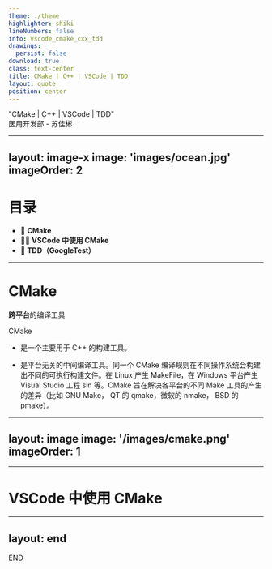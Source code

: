 ```yaml
---
theme: ./theme
highlighter: shiki
lineNumbers: false
info: vscode_cmake_cxx_tdd
drawings:
  persist: false
download: true
class: text-center
title: CMake | C++ | VSCode | TDD
layout: quote
position: center
---
```


<div class="text-5xl mb-12 font-bold">
  "CMake | C++ | VSCode | TDD"
</div>

<div class="pt-2 mb-16 opacity-70">
  医用开发部 - 苏佳彬
</div>

<BarBottom title="CMake | C++ | VSCode | TDD">
  <Item text="医用开发部">
    <carbon:id-management />
  </Item>
  <Item text="苏佳彬">
    <carbon:user-avatar-filled-alt />
  </Item>
</BarBottom>

---
layout: image-x
image: 'images/ocean.jpg'
imageOrder: 2
---

# 目录

- 📝 **CMake**
- 🧑‍💻 **VSCode 中使用 CMake**
- 🎨 **TDD（GoogleTest）**

<BarBottom title="CMake | C++ | VSCode | TDD">
  <Item text="医用开发部">
    <carbon:id-management />
  </Item>
  <Item text="苏佳彬">
    <carbon:user-avatar-filled-alt />
  </Item>
</BarBottom>

---

# CMake

**跨平台**的编译工具

CMake

- 是一个主要用于 C++ 的构建工具。

- 是平台无关的中间编译工具。同一个 CMake 编译规则在不同操作系统会构建出不同的可执行构建文件。在 Linux 产生 MakeFile，在 Windows 平台产生 Visual Studio 工程 sln 等。CMake 旨在解决各平台的不同 Make 工具的产生的差异（比如 GNU Make， QT 的 qmake，微软的 nmake， BSD 的 pmake）。


<BarBottom title="CMake | C++ | VSCode | TDD">
  <Item text="医用开发部">
    <carbon:id-management />
  </Item>
  <Item text="苏佳彬">
    <carbon:user-avatar-filled-alt />
  </Item>
</BarBottom>

<!--
CMake 可以用简单的语句来描述所有平台的编译过程。
-->


---
layout: image
image: '/images/cmake.png'
imageOrder: 1
---

<BarBottom title="CMake | C++ | VSCode | TDD">
  <Item text="医用开发部">
    <carbon:id-management />
  </Item>
  <Item text="苏佳彬">
    <carbon:user-avatar-filled-alt />
  </Item>
</BarBottom>

---

# VSCode 中使用 CMake



<BarBottom title="CMake | C++ | VSCode | TDD">
  <Item text="医用开发部">
    <carbon:id-management />
  </Item>
  <Item text="苏佳彬">
    <carbon:user-avatar-filled-alt />
  </Item>
</BarBottom>

---
layout: end
---

END

